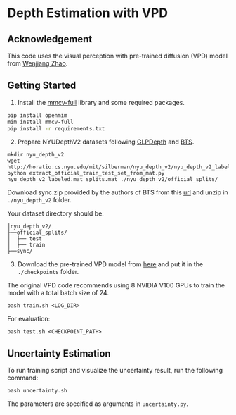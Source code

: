 # Depth Estimation with VPD
## Acknowledgement
This code uses the visual perception with pre-trained diffusion (VPD) model from [Wenjiang Zhao](https://github.com/wl-zhao/VPD).

## Getting Started

1. Install the [mmcv-full](https://github.com/open-mmlab/mmcv) library and some required packages.

```bash
pip install openmim
mim install mmcv-full
pip install -r requirements.txt
```

2. Prepare NYUDepthV2 datasets following [GLPDepth](https://github.com/vinvino02/GLPDepth) and [BTS](https://github.com/cleinc/bts/tree/master).

```
mkdir nyu_depth_v2
wget http://horatio.cs.nyu.edu/mit/silberman/nyu_depth_v2/nyu_depth_v2_labeled.mat
python extract_official_train_test_set_from_mat.py nyu_depth_v2_labeled.mat splits.mat ./nyu_depth_v2/official_splits/
```

Download sync.zip provided by the authors of BTS from this [url](https://drive.google.com/file/d/1AysroWpfISmm-yRFGBgFTrLy6FjQwvwP/view) and unzip in `./nyu_depth_v2` folder. 

Your dataset directory should be:

```
│nyu_depth_v2/
├──official_splits/
│  ├── test
│  ├── train
├──sync/
```

3. Download the pre-trained VPD model from [here](https://cloud.tsinghua.edu.cn/f/27354f47ba424bb3ad40/?dl=1) and put it in the `./checkpoints` folder.

The original VPD code recommends using 8 NVIDIA V100 GPUs to train the model with a total batch size of 24. 

```
bash train.sh <LOG_DIR>
```

For evaluation:
```
bash test.sh <CHECKPOINT_PATH>
```

## Uncertainty Estimation
To run training script and visualize the uncertainty result, run the following command:
```
bash uncertainty.sh
```
The parameters are specified as arguments in `uncertainty.py`.